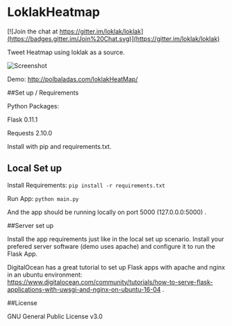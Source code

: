 # LoklakHeatmap

[![Join the chat at https://gitter.im/loklak/loklak](https://badges.gitter.im/Join%20Chat.svg)](https://gitter.im/loklak/loklak)

Tweet Heatmap using loklak as a source.


![Screenshot](https://cloud.githubusercontent.com/assets/3987198/18433618/f48d8a04-78e8-11e6-836d-85b231aeb5a0.png
)

Demo: <http://polbaladas.com/loklakHeatMap/>

##Set up / Requirements

Python Packages:

Flask 0.11.1

Requests 2.10.0

Install with pip and requirements.txt.

## Local Set up

Install Requirements:
```pip install -r requirements.txt```

Run App:
```python main.py```

And the app should be running locally on port 5000 (127.0.0.0:5000) .

##Server set up

Install the app requirements just like in the local set up scenario.
Install your prefered server software (demo uses apache) and configure it to run the Flask App. 

DigitalOcean has a great tutorial to set up Flask apps with apache and nginx in an ubuntu environment:
<https://www.digitalocean.com/community/tutorials/how-to-serve-flask-applications-with-uwsgi-and-nginx-on-ubuntu-16-04> .

##License

GNU General Public License v3.0






